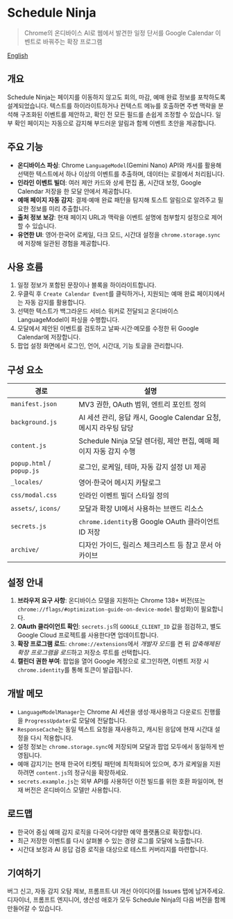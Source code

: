 # Schedule Ninja

> Chrome의 온디바이스 AI로 웹에서 발견한 일정 단서를 Google Calendar 이벤트로 바꿔주는 확장 프로그램

[English](README.md)

## 개요
Schedule Ninja는 페이지를 이동하지 않고도 회의, 마감, 예매 완료 정보를 포착하도록 설계되었습니다. 텍스트를 하이라이트하거나 컨텍스트 메뉴를 호출하면 주변 맥락을 분석해 구조화된 이벤트를 제안하고, 확인 전 모든 필드를 손쉽게 조정할 수 있습니다. 일부 확인 페이지는 자동으로 감지해 부드러운 알림과 함께 이벤트 초안을 제공합니다.

## 주요 기능
- **온디바이스 파싱**: Chrome `LanguageModel`(Gemini Nano) API와 캐시를 활용해 선택한 텍스트에서 하나 이상의 이벤트를 추출하며, 데이터는 로컬에서 처리됩니다.
- **인라인 이벤트 빌더**: 여러 제안 카드와 상세 편집 폼, 시간대 보정, Google Calendar 저장을 한 모달 안에서 제공합니다.
- **예매 페이지 자동 감지**: 결제·예매 완료 패턴을 탐지해 토스트 알림으로 알려주고 필요한 정보를 미리 추출합니다.
- **출처 정보 보강**: 현재 페이지 URL과 맥락을 이벤트 설명에 첨부할지 설정으로 제어할 수 있습니다.
- **유연한 UI**: 영어·한국어 로케일, 다크 모드, 시간대 설정을 `chrome.storage.sync`에 저장해 일관된 경험을 제공합니다.

## 사용 흐름
1. 일정 정보가 포함된 문장이나 블록을 하이라이트합니다.
2. 우클릭 후 `Create Calendar Event`를 클릭하거나, 지원되는 예매 완료 페이지에서는 자동 감지를 활용합니다.
3. 선택한 텍스트가 백그라운드 서비스 워커로 전달되고 온디바이스 LanguageModel이 파싱을 수행합니다.
4. 모달에서 제안된 이벤트를 검토하고 날짜·시간·메모를 수정한 뒤 Google Calendar에 저장합니다.
5. 팝업 설정 화면에서 로그인, 언어, 시간대, 기능 토글을 관리합니다.

## 구성 요소
| 경로 | 설명 |
| --- | --- |
| `manifest.json` | MV3 권한, OAuth 범위, 엔트리 포인트 정의 |
| `background.js` | AI 세션 관리, 응답 캐시, Google Calendar 요청, 메시지 라우팅 담당 |
| `content.js` | Schedule Ninja 모달 렌더링, 제안 편집, 예매 페이지 자동 감지 수행 |
| `popup.html` / `popup.js` | 로그인, 로케일, 테마, 자동 감지 설정 UI 제공 |
| `_locales/` | 영어·한국어 메시지 카탈로그 |
| `css/modal.css` | 인라인 이벤트 빌더 스타일 정의 |
| `assets/`, `icons/` | 모달과 확장 UI에서 사용하는 브랜드 리소스 |
| `secrets.js` | `chrome.identity`용 Google OAuth 클라이언트 ID 저장 |
| `archive/` | 디자인 가이드, 릴리스 체크리스트 등 참고 문서 아카이브 |

## 설정 안내
1. **브라우저 요구 사항**: 온디바이스 모델을 지원하는 Chrome 138+ 버전(또는 `chrome://flags/#optimization-guide-on-device-model` 활성화)이 필요합니다.
2. **OAuth 클라이언트 확인**: `secrets.js`의 `GOOGLE_CLIENT_ID` 값을 점검하고, 별도 Google Cloud 프로젝트를 사용한다면 업데이트합니다.
3. **확장 프로그램 로드**: `chrome://extensions`에서 *개발자 모드*를 켠 뒤 *압축해제된 확장 프로그램을 로드*하고 저장소 루트를 선택합니다.
4. **캘린더 권한 부여**: 팝업을 열어 Google 계정으로 로그인하면, 이벤트 저장 시 `chrome.identity`를 통해 토큰이 발급됩니다.

## 개발 메모
- `LanguageModelManager`는 Chrome AI 세션을 생성·재사용하고 다운로드 진행률을 `ProgressUpdater`로 모달에 전달합니다.
- `ResponseCache`는 동일 텍스트 요청을 재사용하고, 캐시된 응답에 현재 시간대 설정을 다시 적용합니다.
- 설정 정보는 `chrome.storage.sync`에 저장되며 모달과 팝업 모두에서 동일하게 반영됩니다.
- 예매 감지기는 현재 한국어 티켓팅 패턴에 최적화되어 있으며, 추가 로케일을 지원하려면 `content.js`의 정규식을 확장하세요.
- `secrets.example.js`는 외부 API를 사용하던 이전 빌드를 위한 호환 파일이며, 현재 버전은 온디바이스 모델만 사용합니다.

## 로드맵
- 한국어 중심 예매 감지 로직을 다국어·다양한 예약 플랫폼으로 확장합니다.
- 최근 저장한 이벤트를 다시 살펴볼 수 있는 경량 로그를 모달에 노출합니다.
- 시간대 보정과 AI 응답 검증 로직을 대상으로 테스트 커버리지를 마련합니다.

## 기여하기
버그 신고, 자동 감지 오탐 제보, 프롬프트·UI 개선 아이디어를 Issues 탭에 남겨주세요. 디자이너, 프롬프트 엔지니어, 생산성 애호가 모두 Schedule Ninja의 다음 버전을 함께 만들어갈 수 있습니다.
